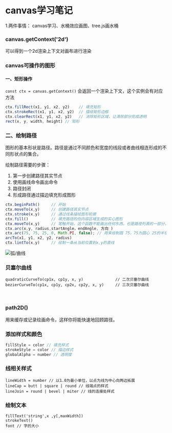 

# canvas学习笔记

1.两件事情： canvas学习、水桶效应画图、tree.js画水桶

### canvas.getContext('2d')

可以得到一个2d渲染上下文对画布进行渲染

### canvas可操作的图形

#### 一、矩形操作

`const ctx = canvas.getContext()` 会返回一个渲染上下文，这个实例会有对应方法

```javascript
ctx.fillRect(x1, y1, x2, y2) 	// 填充矩形
ctx.strokeRect(x1, y1, x2, y2) 	// 描绘矩形边框
ctx.clearRect(x1, y1, x2, y2) 	// 消除矩形区域，让清除部分完成透明
rect(x, y, width, height) // 矩形
```



### 二、绘制路径

图形的基本形状是路径。路径是通过不同颜色和宽度的线段或者曲线相连形成的不同形状点的集合。

绘制路径需要的步骤： 

1. 第一步创建路径其实节点
2. 使用画线命令画出命令
3. 路径封闭
4. 形成路径通过描边填充形成图形

```javascript
ctx.beginPath()		// 开始
ctx.moveTo(x,y) 	// 创建路径其实节点
ctx.stroke(x,y) 	// 通过线条描绘图形轮廓
ctx.fill() 			// 填充路径的你内容区域生成的实心图形
ctx.moveTo(x,y)		// 笔触开始，这个函数不能画出任何东西，也是路径列表的一部分，将笔触移动到指定的坐标，使用biginPath()之后你要设置起点
ctx.arc(x,y, radius,startAngle，endAngle, 方向 )
ctx.arc(75, 75, 25, 0, Math.PI, false); // 用来绘制圆 75，75为圆心 25的半径，其实角度为0，旋转半圆，顺时针
arcTo(x1, y1, x2, y2, radius)
ctx.lintTo(x,y)		// 绘制一条从当前位置到x,y的直线

```

![弧/曲线](https://imgconvert.csdnimg.cn/aHR0cDovL3d3dy53M3NjaG9vbC5jb20uY24vaS9hcmMuZ2lm)



### 贝塞尔曲线

```
quadraticCurveTo(cp1x, cp1y, x, y)  			// 二次贝塞尔曲线
bezierCurveTo(cp1x, cp1y, cp2x, cp2y, x, y)  	// 三次贝塞尔曲线
```

​										

### path2D()

用来缓存或记录绘画命令，这样你将能快速地回顾路径。



### 添加样式和颜色

```javascript
fillStyle = color // 填充样式
strokeStyle = color // 描边样式
globalAlpha = number // 透明度
```



### 线相关样式

```
lineWidth = number // 以1.0为最小单位，以点为线为中心向两边拓展
lineCap = butt | square | round // 线端点的样式
lineJoin = round | bevel | miter // 线的连接处样式

```



### 绘制文本

```
fillText('string',x ,y[,maxWidth])
strokeText()
font // 字的大小
```

